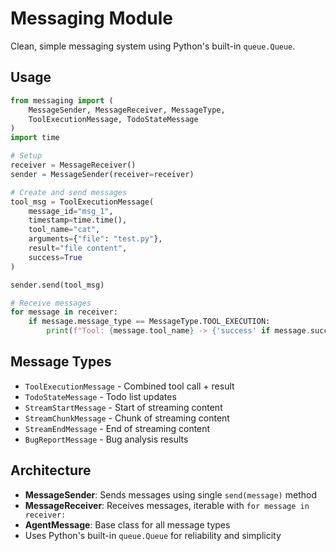 # Messaging Module

Clean, simple messaging system using Python's built-in `queue.Queue`.

## Usage

```python
from messaging import (
    MessageSender, MessageReceiver, MessageType,
    ToolExecutionMessage, TodoStateMessage
)
import time

# Setup
receiver = MessageReceiver()
sender = MessageSender(receiver=receiver)

# Create and send messages
tool_msg = ToolExecutionMessage(
    message_id="msg_1",
    timestamp=time.time(),
    tool_name="cat",
    arguments={"file": "test.py"},
    result="file content",
    success=True
)

sender.send(tool_msg)

# Receive messages
for message in receiver:
    if message.message_type == MessageType.TOOL_EXECUTION:
        print(f"Tool: {message.tool_name} -> {'success' if message.success else 'failed'}")
```

## Message Types

- `ToolExecutionMessage` - Combined tool call + result
- `TodoStateMessage` - Todo list updates  
- `StreamStartMessage` - Start of streaming content
- `StreamChunkMessage` - Chunk of streaming content
- `StreamEndMessage` - End of streaming content
- `BugReportMessage` - Bug analysis results

## Architecture

- **MessageSender**: Sends messages using single `send(message)` method
- **MessageReceiver**: Receives messages, iterable with `for message in receiver:`
- **AgentMessage**: Base class for all message types
- Uses Python's built-in `queue.Queue` for reliability and simplicity